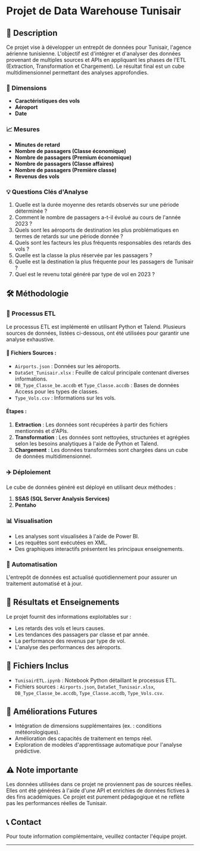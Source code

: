 # Projet de Data Warehouse Tunisair

## 🚀 Description 
Ce projet vise à développer un entrepôt de données pour Tunisair, l'agence aérienne tunisienne. L'objectif est d'intégrer et d'analyser des données provenant de multiples sources et APIs en appliquant les phases de l'ETL (Extraction, Transformation et Chargement). Le résultat final est un cube multidimensionnel permettant des analyses approfondies.

### 📂 Dimensions 
- **Caractéristiques des vols**
- **Aéroport**
- **Date**

### 📈 Mesures 
- **Minutes de retard**
- **Nombre de passagers (Classe économique)**
- **Nombre de passagers (Premium économique)**
- **Nombre de passagers (Classe affaires)**
- **Nombre de passagers (Première classe)**
- **Revenus des vols**

### 💡 Questions Clés d'Analyse 
1. Quelle est la durée moyenne des retards observés sur une période déterminée ?
2. Comment le nombre de passagers a-t-il évolué au cours de l'année 2023 ?
3. Quels sont les aéroports de destination les plus problématiques en termes de retards sur une période donnée ?
4. Quels sont les facteurs les plus fréquents responsables des retards des vols ?
5. Quelle est la classe la plus réservée par les passagers ?
6. Quelle est la destination la plus fréquente pour les passagers de Tunisair ?
7. Quel est le revenu total généré par type de vol en 2023 ?

## 🛠️ Méthodologie 

### 📄 Processus ETL 
Le processus ETL est implémenté en utilisant Python et Talend. Plusieurs sources de données, listées ci-dessous, ont été utilisées pour garantir une analyse exhaustive.

#### 📂 Fichiers Sources :
- `Airports.json` : Données sur les aéroports.
- `DataSet_Tunisair.xlsx` : Feuille de calcul principale contenant diverses informations.
- `DB_Type_Classe_be.accdb` et `Type_Classe.accdb` : Bases de données Access pour les types de classes.
- `Type_Vols.csv` : Informations sur les vols.

#### Étapes :
1. **Extraction** : Les données sont récupérées à partir des fichiers mentionnés et d'APIs.
2. **Transformation** : Les données sont nettoyées, structurées et agrégées selon les besoins analytiques à l'aide de Python et Talend.
3. **Chargement** : Les données transformées sont chargées dans un cube de données multidimensionnel.

### ✈️ Déploiement 
Le cube de données généré est déployé en utilisant deux méthodes :
1. **SSAS (SQL Server Analysis Services)**
2. **Pentaho**

### 📊 Visualisation 
- Les analyses sont visualisées à l'aide de Power BI.
- Les requêtes sont exécutées en XML.
- Des graphiques interactifs présentent les principaux enseignements.

### 🔄 Automatisation 
L'entrepôt de données est actualisé quotidiennement pour assurer un traitement automatisé et à jour.

## 🌟 Résultats et Enseignements 
Le projet fournit des informations exploitables sur :
- Les retards des vols et leurs causes.
- Les tendances des passagers par classe et par année.
- La performance des revenus par type de vol.
- L'analyse des performances des aéroports.

## 📂 Fichiers Inclus 
- `TunisairETL.ipynb` : Notebook Python détaillant le processus ETL.
- Fichiers sources : `Airports.json`, `DataSet_Tunisair.xlsx`, `DB_Type_Classe_be.accdb`, `Type_Classe.accdb`, `Type_Vols.csv`.

## 🚀 Améliorations Futures 
- Intégration de dimensions supplémentaires (ex. : conditions météorologiques).
- Amélioration des capacités de traitement en temps réel.
- Exploration de modèles d'apprentissage automatique pour l'analyse prédictive.

## ⚠️ Note importante
Les données utilisées dans ce projet ne proviennent pas de sources réelles. Elles ont été générées à l'aide d'une API et enrichies de données fictives à des fins académiques. Ce projet est purement pédagogique et ne reflète pas les performances réelles de Tunisair.

## 📞 Contact 
Pour toute information complémentaire, veuillez contacter l'équipe projet.

---


